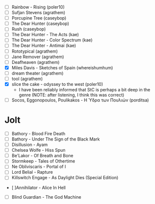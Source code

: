 - [ ] Rainbow - Rising (poler10)
- [ ] Sufjan Stevens (agrathem)
- [ ] Porcupine Tree (caseybop)
- [ ] The Dear Hunter (caseybop)
- [ ] Rush (caseybop)
- [ ] The Dear Hunter - The Acts (kae)
- [ ] The Dear Hunter - Color Spectrum (kae)
- [ ] The Dear Hunter - Antimai (kae)
- [ ] Rototypical (agrathem)
- [ ] Jane Remover (agrathem)
- [ ] Deafheaven (agrathem)
- [x] Miles Davis - Sketches of Spain (whereishumhum)
- [ ] dream theater (agrathem)
- [ ] tool (agrathem)
- [x] slice the cake - odyssey to the west (poler10) 
    - I have been reliably informed that StC is perhaps a bit deep in the genre (NOTE: after listening, I think this was correct)
- [ ] Socos, Eggonopoulos, Poulikakos - Η Ύδρα των Πουλιών (porditsa)

# Jolt

- [ ] Bathory - Blood Fire Death
- [ ] Bathory - Under The Sign of the Black Mark
- [ ] Disillusion - Ayam
- [ ] Chelsea Wolfe - Hiss Spun
- [ ] Be'Lakor - Of Breath and Bone
- [ ] Stormkeep - Tales of Othertime
- [ ] Ne Obliviscaris - Portal of I
- [ ] Lord Belial - Rapture
- [ ] Killswitch Engage - As Daylight Dies (Special Edition)
- [ ]Annihilator - Alice In Hell
- [ ] Blind Guardian - The God Machine
